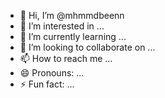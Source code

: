 - 👋 Hi, I’m @mhmmdbeenn
- 👀 I’m interested in ...
- 🌱 I’m currently learning ...
- 💞️ I’m looking to collaborate on ...
- 📫 How to reach me ...
- 😄 Pronouns: ...
- ⚡ Fun fact: ...

<!---
mhmmdbeenn/mhmmdbeenn is a ✨ special ✨ repository because its `README.md` (this file) appears on your GitHub profile.
You can click the Preview link to take a look at your changes.
--->

